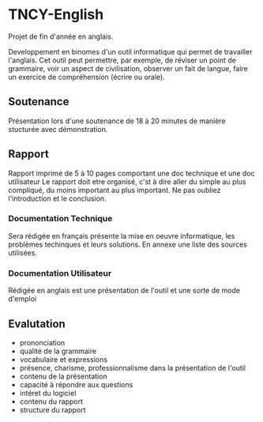 # TNCY-English
Projet de fin d'année en anglais.

Developpement en binomes d'un outil informatique qui permet de travailler l'anglais.
Cet outil peut permettre, par exemple, de réviser un point de grammaire, voir un aspect de civilisation, observer un fait de langue, faire un exercice de compréhension (écrire ou orale).

## Soutenance
Présentation lors d'une soutenance de 18 à 20 minutes de manière stucturée avec démonstration.

## Rapport
Rapport imprimé de 5 à 10 pages comportant une doc technique et une doc utilisateur
Le rapport doit etre organisé, c'st à dire aller du simple au plus compliqué, du moins important au plus important. Ne pas oubliez l'introduction et le conclusion.

### Documentation Technique
Sera rédigée en français présente la mise en oeuvre informatique, les problèmes techinques et leurs solutions. En annexe une liste des sources utilisées.

### Documentation Utilisateur
Rédigée en anglais est une présentation de l'outil et une sorte de mode d'emploi

## Evalutation
* prononciation
* qualité de la grammaire
* vocabulaire et expressions
* présence, charisme, professionnalisme dans la présentation de l'outil
* contenu de la présentation
* capacité à répondre aux questions
* intéret du logiciel
* contenu du rapport
* structure du rapport
